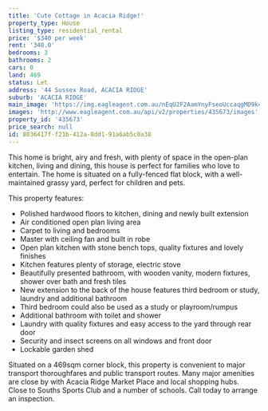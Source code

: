 ```yaml
---
title: 'Cute Cottage in Acacia Ridge!'
property_type: House
listing_type: residential_rental
price: '$340 per week'
rent: '340.0'
bedrooms: 3
bathrooms: 2
cars: 0
land: 469
status: Let
address: '44 Sussex Road, ACACIA RIDGE'
suburb: 'ACACIA RIDGE'
main_image: 'https://img.eagleagent.com.au/nEqU2F2AamYnyFseoUccaqgMD9k=/1280x854/smart/https://s3-us-west-2.amazonaws.com/eagleagent-orig/images/6826624/418919406-image-M.jpg'
images: 'http://www.eagleagent.com.au/api/v2/properties/435673/images'
property_id: '435673'
price_search: null
id: 8036417f-f21b-412a-8dd1-91a6ab5c0a38
---
```

This home is bright, airy and fresh, with plenty of space in the open-plan kitchen, living and dining, this house is perfect for families who love to entertain. The home is situated on a fully-fenced flat block, with a well-maintained grassy yard, perfect for children and pets.

This property features:

*  Polished hardwood floors to kitchen, dining and newly built extension
*  Air conditioned open plan living area
*  Carpet to living and bedrooms
*  Master with ceiling fan and built in robe
*  Open plan kitchen with stone bench tops, quality fixtures and lovely finishes
*  Kitchen features plenty of storage, electric stove
*  Beautifully presented bathroom, with wooden vanity, modern fixtures, shower over bath and fresh tiles
*  New extension to the back of the house features third bedroom or study, laundry and additional bathroom
*  Third bedroom could also be used as a study or playroom/rumpus
*  Additional bathroom with toilet and shower
*  Laundry with quality fixtures and easy access to the yard through rear door
*  Security and insect screens on all windows and front door
*  Lockable garden shed

Situated on a 469sqm corner block, this property is convenient to major transport thoroughfares and public transport routes. Many major amenities are close by with Acacia Ridge Market Place and local shopping hubs. Close to Souths Sports Club and a number of schools. Call today to arrange an inspection.